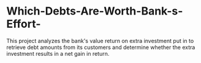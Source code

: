 # Which-Debts-Are-Worth-Bank-s-Effort-
This project analyzes the bank's value return on extra investment put in to retrieve debt amounts from its customers and determine whether the extra investment results in a net gain in return. 
